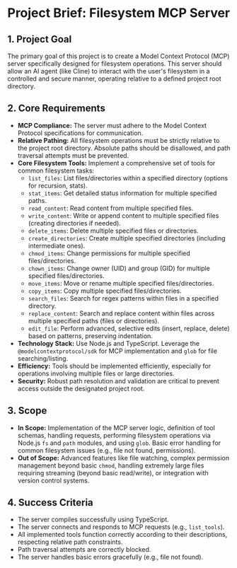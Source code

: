 <!-- Version: 4.3 | Last Updated: 2025-04-06 | Updated By: Roo -->
# Project Brief: Filesystem MCP Server

## 1. Project Goal

The primary goal of this project is to create a Model Context Protocol (MCP)
server specifically designed for filesystem operations. This server should allow
an AI agent (like Cline) to interact with the user's filesystem in a controlled
and secure manner, operating relative to a defined project root directory.

## 2. Core Requirements

- **MCP Compliance:** The server must adhere to the Model Context Protocol
  specifications for communication.
- **Relative Pathing:** All filesystem operations must be strictly relative to
  the project root directory. Absolute paths should be disallowed, and path
  traversal attempts must be prevented.
- **Core Filesystem Tools:** Implement a comprehensive set of tools for common
  filesystem tasks:
  - `list_files`: List files/directories within a specified directory (options
    for recursion, stats).
  - `stat_items`: Get detailed status information for multiple specified paths.
  - `read_content`: Read content from multiple specified files.
  - `write_content`: Write or append content to multiple specified files
    (creating directories if needed).
  - `delete_items`: Delete multiple specified files or directories.
  - `create_directories`: Create multiple specified directories (including
    intermediate ones).
  - `chmod_items`: Change permissions for multiple specified files/directories.
  - `chown_items`: Change owner (UID) and group (GID) for multiple specified
    files/directories.
  - `move_items`: Move or rename multiple specified files/directories.
  - `copy_items`: Copy multiple specified files/directories.
  - `search_files`: Search for regex patterns within files in a specified
    directory.
  - `replace_content`: Search and replace content within files across multiple
    specified paths (files or directories).
  - `edit_file`: Perform advanced, selective edits (insert, replace, delete)
    based on patterns, preserving indentation.
- **Technology Stack:** Use Node.js and TypeScript. Leverage the
  `@modelcontextprotocol/sdk` for MCP implementation and `glob` for file
  searching/listing.
- **Efficiency:** Tools should be implemented efficiently, especially for
  operations involving multiple files or large directories.
- **Security:** Robust path resolution and validation are critical to prevent
  access outside the designated project root.

## 3. Scope

- **In Scope:** Implementation of the MCP server logic, definition of tool
  schemas, handling requests, performing filesystem operations via Node.js `fs`
  and `path` modules, and using `glob`. Basic error handling for common
  filesystem issues (e.g., file not found, permissions).
- **Out of Scope:** Advanced features like file watching, complex permission
  management beyond basic `chmod`, handling extremely large files requiring
  streaming (beyond basic read/write), or integration with version control
  systems.

## 4. Success Criteria

- The server compiles successfully using TypeScript.
- The server connects and responds to MCP requests (e.g., `list_tools`).
- All implemented tools function correctly according to their descriptions,
  respecting relative path constraints.
- Path traversal attempts are correctly blocked.
- The server handles basic errors gracefully (e.g., file not found).

